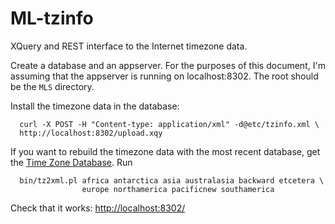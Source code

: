 # ML-tzinfo

XQuery and REST interface to the Internet timezone data.

Create a database and an appserver. For the purposes of this document,
I'm assuming that the appserver is running on localhost:8302. The root
should be the `MLS` directory.

Install the timezone data in the database:

      curl -X POST -H "Content-type: application/xml" -d@etc/tzinfo.xml \
      http://localhost:8302/upload.xqy

If you want to rebuild the timezone data with the most recent database,
get the [Time Zone Database](http://www.iana.org/time-zones). Run

      bin/tz2xml.pl africa antarctica asia australasia backward etcetera \
                    europe northamerica pacificnew southamerica

Check that it works: [http://localhost:8302/](http://localhost:8302/)




